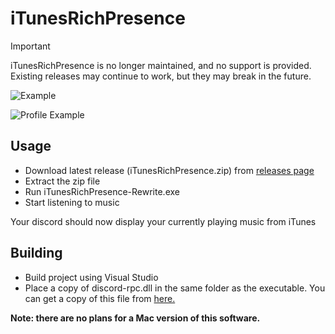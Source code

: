 # iTunesRichPresence

> [!IMPORTANT]
> iTunesRichPresence is no longer maintained, and no support is provided. Existing releases may continue to work, but they may break in the future.

![Example](example.png)

![Profile Example](example_profile.png)

## Usage

* Download latest release (iTunesRichPresence.zip) from [releases page](https://github.com/nint8835/iTunesRichPresence/releases)
* Extract the zip file
* Run iTunesRichPresence-Rewrite.exe
* Start listening to music

Your discord should now display your currently playing music from iTunes

## Building

* Build project using Visual Studio
* Place a copy of discord-rpc.dll in the same folder as the executable. You can get a copy of this file from [here.](https://github.com/discordapp/discord-rpc/releases)

**Note: there are no plans for a Mac version of this software.**
